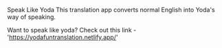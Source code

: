 Speak Like Yoda
This translation app converts normal English into Yoda's way of speaking.

Want to speak like yoda?
Check out this link -'https://yodafuntranslation.netlify.app/'
